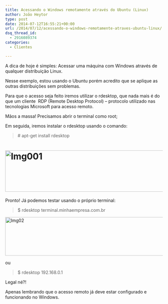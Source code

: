 ```yaml
---
title: Acessando o Windows remotamente através do Ubuntu (Linux)
author: João Heytor
type: post
date: 2014-07-12T16:55:21+00:00
url: /2014/07/12/acessando-o-windows-remotamente-atraves-ubuntu-linux/
dsq_thread_id:
  - 2916089374
categories:
  - Clientes

---
```

A dica de hoje é simples: Acessar uma máquina com Windows através de qualquer distribuição Linux.

Nesse exemplo, estou usando o Ubuntu porém acredito que se aplique as outras distribuições sem problemas.

Para que o acesso seja feito iremos utilizar o rdesktop, que nada mais é do que um cliente  RDP (Remote Desktop Protocol) &#8211; protocolo utilizado nas tecnologias Microsoft para acesso remoto.

Mãos a massa! Precisamos abrir o terminal como root;

Em seguida, iremos instalar o rdesktop usando o comando:

> \# apt-get install rdesktop

# [<img loading="lazy" class="alignnone wp-image-751 size-full" src="/img/sites/4/2014/07/Img001.jpg" alt="Img001" width="723" height="132" />][1]

Pronto! Já podemos testar usando o próprio terminal:

> $ rdesktop terminal.minhaempresa.com.br

[<img loading="lazy" class="alignnone size-full wp-image-752" src="/img/sites/4/2014/07/Img02.jpg" alt="Img02" width="723" height="123" />][2]

ou

> $ rdesktop 192.168.0.1

Legal né?!

Apenas lembrando que o acesso remoto já deve estar configurado e funcionando no Windows.

 [1]: /img/sites/4/2014/07/Img001.jpg
 [2]: /img/sites/4/2014/07/Img02.jpg